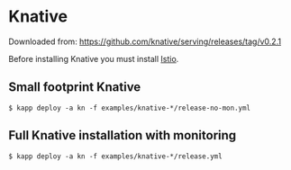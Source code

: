 # Knative

Downloaded from: https://github.com/knative/serving/releases/tag/v0.2.1

Before installing Knative you must install [Istio](../istio-v1.0.2).

## Small footprint Knative

```
$ kapp deploy -a kn -f examples/knative-*/release-no-mon.yml
```

## Full Knative installation with monitoring

```
$ kapp deploy -a kn -f examples/knative-*/release.yml
```
